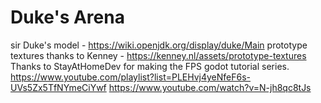 # Duke's Arena

sir Duke's model - https://wiki.openjdk.org/display/duke/Main
prototype textures thanks to Kenney - https://kenney.nl/assets/prototype-textures 
Thanks to StayAtHomeDev for making the FPS godot tutorial series. https://www.youtube.com/playlist?list=PLEHvj4yeNfeF6s-UVs5Zx5TfNYmeCiYwf
https://www.youtube.com/watch?v=N-jh8qc8tJs
